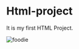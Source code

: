 # Html-project
It is my first HTML Project.

![foodie](https://github.com/user-attachments/assets/ed311a73-743f-4d3c-9546-37392f9dcc82)
